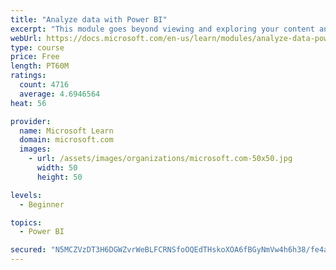 ```yaml
---
title: "Analyze data with Power BI"
excerpt: "This module goes beyond viewing and exploring your content and explains how to interact with it by working with reports and dashboards to uncover and share new business insights."
webUrl: https://docs.microsoft.com/en-us/learn/modules/analyze-data-power-bi/
type: course
price: Free
length: PT60M
ratings:
  count: 4716
  average: 4.6946564
heat: 56

provider:
  name: Microsoft Learn
  domain: microsoft.com
  images:
    - url: /assets/images/organizations/microsoft.com-50x50.jpg
      width: 50
      height: 50

levels:
  - Beginner

topics:
  - Power BI

secured: "N5MCZVzDT3H6DGWZvrWeBLFCRNSfoOQEdTHskoXOA6fBGyNmVw4h6h38/fe4a7FV2C1LMmSLsfc/ZKKe8VXlWHr/4kfN1PbwevlzkcpDTQ0apF/hEgdj1fCPrUFCZIxW2mTn2moZSQZqxgQWSQM5JdEZ424WDtVb3VeMcMye7I0cmXvhcBVqaTn+Cm8h+v4e+qL9hTKuaoKguYUzLp/odl97K95azai01gsLhHkeeKveI87HmggJLQmrwzQc9YrQMZ+Xp3nJ2FXeB60Zdt2QPMKcVTczOPQp83QWlzppaTQn5yhalSQyHyPbdAOQZzCv+KJSRQHpIfCnZ1/f/Bs+z7Z2yytGeuUpR3GeheJ7t033EJ6Je0FpBrfHA66mSvaJPNS9MWusXYuR3lchvrtQ9nPG6eaJ/78BPkOp6sKfSsE=;ZYQJLvEfSkQVrnjToy3ssg=="
---
```


